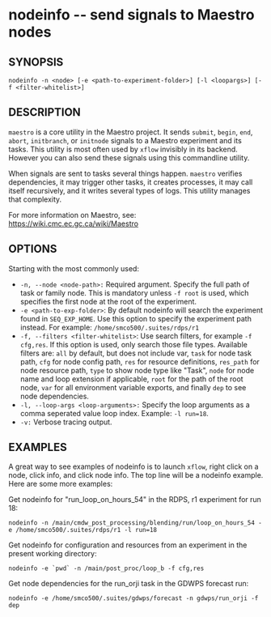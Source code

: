 nodeinfo -- send signals to Maestro nodes
=============================================

## SYNOPSIS

`nodeinfo -n <node> [-e <path-to-experiment-folder>] [-l <loopargs>] [-f <filter-whitelist>]`

## DESCRIPTION

`maestro` is a core utility in the Maestro project. It sends `submit`, `begin`, `end`, `abort`, `initbranch`, or `initnode` signals to a Maestro experiment and its tasks. This utility is most often used by `xflow` invisibly in its backend. However you can also send these signals using this commandline utility.

When signals are sent to tasks several things happen. `maestro` verifies dependencies, it may trigger other tasks, it creates processes, it may call itself recursively, and it writes several types of logs. This utility manages that complexity.

For more information on Maestro, see: https://wiki.cmc.ec.gc.ca/wiki/Maestro

## OPTIONS

Starting with the most commonly used:

* `-n, --node <node-path>:` Required argument. Specify the full path of task or family node. This is mandatory unless `-f root` is used, which specifies the first node at the root of the experiment.
* `-e <path-to-exp-folder>`: By default nodeinfo will search the experiment found in `SEQ_EXP_HOME`. Use this option to specify the experiment path instead. For example: `/home/smco500/.suites/rdps/r1`
* `-f, --filters <filter-whitelist>`: Use search filters, for example `-f cfg,res`. If this option is used, only search those file types. Available filters are: `all` by default, but does not include var, `task` for node task path, `cfg` for node config path, `res` for resource definitions, `res_path` for node resource path, `type` to show node type like "Task", `node` for node name and loop extension if applicable, `root` for the path of the root node, `var` for all environment variable exports, and finally `dep` to see node dependencies.
* `-l, --loop-args <loop-arguments>:` Specify the loop arguments as a comma seperated value loop index. Example: `-l run=18`.
* `-v:` Verbose tracing output.

## EXAMPLES

A great way to see examples of nodeinfo is to launch `xflow`, right click on a node, click info, and click node info. The top line will be a nodeinfo example. Here are some more examples:

Get nodeinfo for "run_loop_on_hours_54" in the RDPS, r1 experiment for run 18:

```
nodeinfo -n /main/cmdw_post_processing/blending/run/loop_on_hours_54 -e /home/smco500/.suites/rdps/r1 -l run=18 
```

Get nodeinfo for configuration and resources from an experiment in the present working directory:

```
nodeinfo -e `pwd` -n /main/post_proc/loop_b -f cfg,res
```

Get node dependencies for the run_orji task in the GDWPS forecast run:

```
nodeinfo -e /home/smco500/.suites/gdwps/forecast -n gdwps/run_orji -f dep
```

